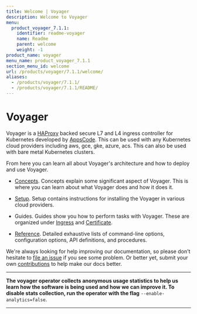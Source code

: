 ```yaml
---
title: Welcome | Voyager
description: Welcome to Voyager
menu:
  product_voyager_7.1.1:
    identifier: readme-voyager
    name: Readme
    parent: welcome
    weight: -1
product_name: voyager
menu_name: product_voyager_7.1.1
section_menu_id: welcome
url: /products/voyager/7.1.1/welcome/
aliases:
  - /products/voyager/7.1.1/
  - /products/voyager/7.1.1/README/
---
```


# Voyager

Voyager is a [HAProxy](http://www.haproxy.org/) backed secure L7 and L4 ingress controller for Kubernetes developed by [AppsCode](https://appscode.com). This can be used with any Kubernetes cloud providers including aws, gce, gke, azure, acs. This can also be used with bare metal Kubernetes clusters.

From here you can learn all about Voyager's architecture and how to deploy and use Voyager.

- [Concepts](/products/voyager/7.1.1/concepts/). Concepts explain some significant aspect of Voyager. This
is where you can learn about what Voyager does and how it does it.

- [Setup](/products/voyager/7.1.1/setup/). Setup contains instructions for installing
  the Voyager in various cloud providers.

- Guides. Guides show you how to perform tasks with Voyager. These are organized under [Ingress](/products/voyager/7.1.1/guides/ingress) and [Certificate](/products/voyager/7.1.1/guides/certificate).

- [Reference](/products/voyager/7.1.1/reference/). Detailed exhaustive lists of
command-line options, configuration options, API definitions, and procedures.

We're always looking for help improving our documentation, so please don't hesitate to
[file an issue](https://github.com/appscode/voyager/issues/new) if you see some problem.
Or better yet, submit your own [contributions](/products/voyager/7.1.1/CONTRIBUTING) to help
make our docs better.

---

**The voyager operator collects anonymous usage statistics to help us learn how the software is being used and how we can improve it.
To disable stats collection, run the operator with the flag** `--enable-analytics=false`.

---
